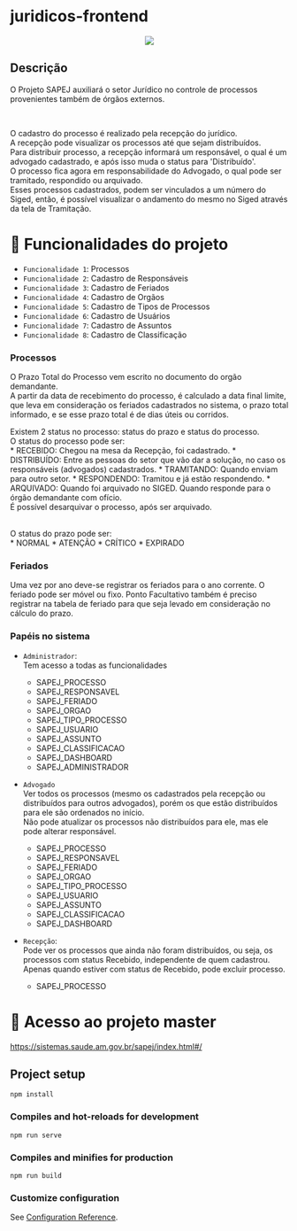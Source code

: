 # juridicos-frontend
<p align="center">
<img src="http://img.shields.io/static/v1?label=STATUS&message=EM%20DESENVOLVIMENTO&color=GREEN&style=for-the-badge"/>
</p>

## Descrição
O Projeto SAPEJ auxiliará o setor Jurídico no controle de processos provenientes também de órgãos externos.

<br>

O cadastro do processo é realizado pela recepção do jurídico.<br>
A recepção pode visualizar os processos até que sejam distribuídos.<br>
Para distribuir processo, a recepção informará um responsável, o qual é um advogado cadastrado,
e após isso muda o status para 'Distribuído'. <br>
O processo fica agora em responsabilidade do Advogado, o qual pode ser tramitado, respondido ou arquivado.<br>
Esses processos cadastrados, podem ser vinculados a um número do Siged, então, é possível visualizar o andamento do mesmo no Siged através da tela de Tramitação.<br>


# :hammer: Funcionalidades do projeto

- `Funcionalidade 1`: Processos
- `Funcionalidade 2`: Cadastro de Responsáveis
- `Funcionalidade 3`: Cadastro de Feriados
- `Funcionalidade 4`: Cadastro de Orgãos
- `Funcionalidade 5`: Cadastro de Tipos de Processos
- `Funcionalidade 6`: Cadastro de Usuários
- `Funcionalidade 7`: Cadastro de Assuntos
- `Funcionalidade 8`: Cadastro de Classificação

### Processos

O Prazo Total do Processo vem escrito no documento do orgão demandante.<br>
A partir da data de recebimento do processo, é calculado a data final limite,
que leva em consideração os feriados cadastrados no sistema, o prazo total informado,
e se esse prazo total é de dias úteis ou corridos.
<p>
Existem 2 status no processo: status do prazo e status do processo. <br>
O status do processo pode ser: <br>
   * RECEBIDO: Chegou na mesa da Recepção, foi cadastrado.
   * DISTRIBUÍDO: Entre as pessoas do setor que vão dar a solução, no caso os 
   responsáveis (advogados) cadastrados.
   * TRAMITANDO: Quando enviam para outro setor.
   * RESPONDENDO: Tramitou e já estão respondendo.
   * ARQUIVADO: Quando foi arquivado no SIGED. Quando responde para o órgão demandante com ofício.

   <br>
   É possível desarquivar o processo, após ser arquivado.

<BR> O status do prazo pode ser: <br>
    * NORMAL
    * ATENÇÃO
    * CRÍTICO
    * EXPIRADO

</p>

### Feriados

Uma vez por ano deve-se registrar os feriados para o ano corrente. O feriado pode ser móvel ou fixo.
Ponto Facultativo também é preciso registrar na tabela de feriado para que seja levado em consideração no cálculo do prazo.



### Papéis no sistema
- `Administrador`:
    <br>
    Tem acesso a todas as funcionalidades
    <br>

    * SAPEJ_PROCESSO
    * SAPEJ_RESPONSAVEL
    * SAPEJ_FERIADO
    * SAPEJ_ORGAO
    * SAPEJ_TIPO_PROCESSO
    * SAPEJ_USUARIO
    * SAPEJ_ASSUNTO
    * SAPEJ_CLASSIFICACAO
    * SAPEJ_DASHBOARD
    * SAPEJ_ADMINISTRADOR

- `Advogado`
    <br>
    Ver todos os processos (mesmo os cadastrados pela recepção ou distribuídos para outros advogados),
    porém os que estão distribuídos para ele são ordenados no início.
    <br>
    Não pode atualizar os processos não distribuídos para ele, mas ele pode alterar responsável.
    <br>

    * SAPEJ_PROCESSO
    * SAPEJ_RESPONSAVEL
    * SAPEJ_FERIADO
    * SAPEJ_ORGAO
    * SAPEJ_TIPO_PROCESSO
    * SAPEJ_USUARIO
    * SAPEJ_ASSUNTO
    * SAPEJ_CLASSIFICACAO
    * SAPEJ_DASHBOARD

- `Recepção`:
    <br>
    Pode ver os processos que ainda não foram distribuídos, ou seja, os processos com status Recebido, independente de quem cadastrou.
    Apenas quando estiver com status de Recebido, pode excluir processo.
    <br>

    * SAPEJ_PROCESSO

# 📁 Acesso ao projeto master
https://sistemas.saude.am.gov.br/sapej/index.html#/

## Project setup
```
npm install
```

### Compiles and hot-reloads for development
```
npm run serve
```

### Compiles and minifies for production
```
npm run build
```

### Customize configuration
See [Configuration Reference](https://cli.vuejs.org/config/).
